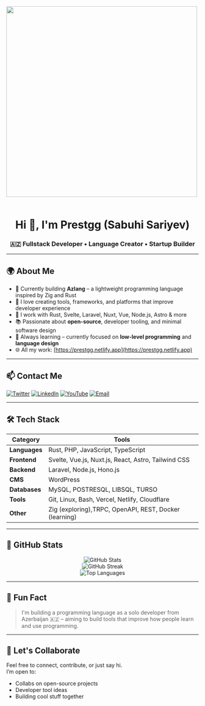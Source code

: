 <img src="https://user-images.githubusercontent.com/74038190/212749695-a6817c5a-a794-462b-afca-1b5ce7dd5e63.gif" width="500">
<br><br>


<h1 align="center">Hi 👋, I'm Prestgg (Sabuhi Sariyev)</h1>
<h3 align="center">🇦🇿 Fullstack Developer • Language Creator • Startup Builder</h3>

---

## 🌍 About Me

- 🔭 Currently building **Azlang** – a lightweight programming language inspired by Zig and Rust  
- 🚀 I love creating tools, frameworks, and platforms that improve developer experience  
- 🧠 I work with Rust, Svelte, Laravel, Nuxt, Vue, Node.js, Astro & more  
- 📚 Passionate about **open-source**, developer tooling, and minimal software design  
- 🌱 Always learning – currently focused on **low-level programming** and **language design**  
- 🌐 All my work: [https://prestgg.netlify.app](https://prestgg.netlify.app)

---

## 📫 Contact Me

[![Twitter](https://img.shields.io/badge/@sebuhii313-%231DA1F2.svg?style=for-the-badge&logo=twitter&logoColor=white)](https://twitter.com/sebuhii313)
[![LinkedIn](https://img.shields.io/badge/Prestgg-0077B5?style=for-the-badge&logo=linkedin&logoColor=white)](https://linkedin.com/in/prestgg)
[![YouTube](https://img.shields.io/badge/YouTube-%23FF0000.svg?style=for-the-badge&logo=youtube&logoColor=white)](https://www.youtube.com/c/prestgg)
[![Email](https://img.shields.io/badge/Email-prestgg56@gmail.com-%230077B5?style=for-the-badge&logo=gmail&logoColor=white)](mailto:prestgg56@gmail.com)

---

## 🛠️ Tech Stack

| Category | Tools |
|---------|-------|
| **Languages** | Rust, PHP, JavaScript, TypeScript |
| **Frontend** | Svelte, Vue.js, Nuxt.js, React, Astro, Tailwind CSS |
| **Backend** | Laravel, Node.js, Hono.js |
| **CMS** | WordPress |
| **Databases** | MySQL, POSTRESQL, LIBSQL, TURSO |
| **Tools** | Git, Linux, Bash, Vercel, Netlify, Cloudflare |
| **Other** | Zig (exploring),TRPC, OpenAPI, REST, Docker (learning) |

---

## 🔧 GitHub Stats

<p align="center">
  <img src="https://github-readme-stats.vercel.app/api?username=prestgg1&show_icons=true&theme=default" alt="GitHub Stats" />
  <br/>
  <img src="https://github-readme-streak-stats.herokuapp.com/?user=prestgg1" alt="GitHub Streak" />
  <br/>
  <img src="https://github-readme-stats.vercel.app/api/top-langs?username=prestgg1&layout=compact" alt="Top Languages" />
</p>

---

## 📢 Fun Fact

> I'm building a programming language as a solo developer from Azerbaijan 🇦🇿 – aiming to build tools that improve how people learn and use programming.

---

## 🧵 Let's Collaborate

Feel free to connect, contribute, or just say hi.  
I’m open to:
- Collabs on open-source projects
- Developer tool ideas
- Building cool stuff together

